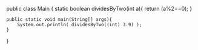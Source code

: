 public class Main {
    static boolean dividesByTwo(int a){
        return (a%2==0);
    }

    public static void main(String[] args){
        System.out.println( dividesByTwo((int) 3.9) );
    }
}
